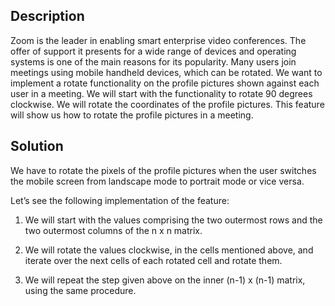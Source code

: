 ## Description

Zoom is the leader in enabling smart enterprise video conferences. The offer of support it presents for a wide range of devices and operating systems is one of the main reasons for its popularity. Many users join meetings using mobile handheld devices, which can be rotated. We want to implement a rotate functionality on the profile pictures shown against each user in a meeting. We will start with the functionality to rotate 90 degrees clockwise. We will rotate the coordinates of the profile pictures. This feature will show us how to rotate the profile pictures in a meeting.

## Solution

We have to rotate the pixels of the profile pictures when the user switches the mobile screen from landscape mode to portrait mode or vice versa.

Let’s see the following implementation of the feature:

1. We will start with the values comprising the two outermost rows and the two outermost columns of the n x n matrix.

2. We will rotate the values clockwise, in the cells mentioned above, and iterate over the next cells of each rotated cell and rotate them.

3. We will repeat the step given above on the inner (n-1) x (n-1) matrix, using the same procedure.


